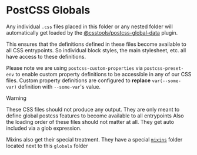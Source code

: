 # PostCSS Globals

Any individual `.css` files placed in this folder or any nested folder will automatically get loaded by the [@csstools/postcss-global-data](https://github.com/csstools/postcss-plugins/tree/main/plugins/postcss-global-data) plugin.

This ensures that the definitions defined in these files become available to all
CSS entrypoints. So individual block styles, the main stylesheet, etc. all have
access to these definitions.

Please note we are using `postcss-custom-properties` via `postcss-preset-env` to
enable custom property definitions to be accessible in any of our CSS files.
Custom property definitions are configured to **replace** `var(--some-var)`
definition with `--some-var`'s value.

> [!WARNING]
> These CSS files should not produce any output. They are only meant to define global postcss features to become available to all entrypoints
> Also the loading order of these files should not matter at all. They get auto included via a glob expression.

Mixins also get their special treatment. They have a special
[`mixins`](../mixins/) folder located next to this `globals` folder
